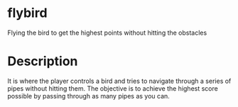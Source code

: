 # flybird
Flying the bird to get the highest points without hitting the obstacles
# Description
It is where the player controls a bird and tries to navigate through a series of pipes without hitting them. The objective is to achieve the highest score possible by passing through as many pipes as you can.
